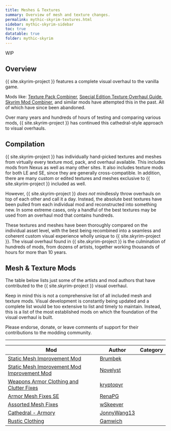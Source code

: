 ```yaml
---
title: Meshes & Textures
summary: Overview of mesh and texture changes.
permalink: mythic-skyrim-textures.html
sidebar: mythic-skyrim-sidebar
toc: true
datatable: true
folder: mythic-skyrim
---
```


<span class="label label-warning">WIP</span>


## Overview

{{ site.skyrim-project }} features a complete visual overhaul to the vanilla game.

Mods like: [Texture Pack Combiner], [Special Edition Texture Overhaul Guide], [Skyrim Mod Combiner], and similar mods have attempted this in the past. All of which have since been abandoned.

Over many years and hundreds of hours of testing and comparing various mods, {{ site.skyrim-project }} has continued this cathedral-style approach to visual overhauls.


## Compilation

{{ site.skyrim-project }} has individually hand-picked textures and meshes from virtually every texture mod, pack, and overhaul available. This includes mods from Nexus as well as many other sites. It also includes texture mods for both LE and SE, since they are generally cross-compatible. In addition, there are many custom or edited textures and meshes exclusive to {{ site.skyrim-project }} included as well.

However, {{ site.skyrim-project }} *does not* mindlessly throw overhauls on top of each other and call it a day. Instead, the absolute best textures have been pulled from each individual mod and reconstructed into something new. In some extreme cases, only a handful of the best textures may be used from an overhaul mod that contains hundreds.

These textures and meshes have been thoroughly compared on the individual asset level, with the best being recombined into a seamless and coherent custom visual experience wholly unique to {{ site.skyrim-project }}. The visual overhaul found in {{ site.skyrim-project }} is the culmination of hundreds of mods, from dozens of artists, together working thousands of hours for more than 10 years.


## Mesh & Texture Mods

The table below lists just some of the artists and mod authors that have contributed to the {{ site.skyrim-project }} visual overhaul.

Keep in mind this is not a comprehensive list of all included mesh and texture mods.
Visual development is constantly being updated and a complete list would be too extensive to list and timely to maintain.
Instead, this is a list of the most established mods on which the foundation of the visual overhaul is built.

Please endorse, donate, or leave comments of support for their contributions to the modding community.


----
<div class="datatable-begin"></div>

Mod    						                                 | Author                     | Category
-------------------------------------------------- | -------------------------- | --------------------------
[Static Mesh Improvement Mod]                      | [Brumbek]                  |
[Static Mesh Improvement Mod Improvement Mod]      | [Novelyst]                 |
[Weapons Armor Clothing and Clutter Fixes]         | [kryptopyr]                |
[Armor Mesh Fixes SE]                              | [RenaPG]                   |
[Assorted Mesh Fixes]                              | [wSkeever]                 |
[Cathedral - Armory]                               | [JonnyWang13]              |
[Rustic Clothing]                                  | [Gamwich]                  |

[Static Mesh Improvement Mod]: (https://www.nexusmods.com/skyrimspecialedition/mods/659)
[Static Mesh Improvement Mod Improvement Mod]: (https://www.nexusmods.com/skyrimspecialedition/mods/55543)
[Weapons Armor Clothing and Clutter Fixes]: (https://www.nexusmods.com/skyrimspecialedition/mods/18994)
[Armor Mesh Fixes SE]: (https://www.nexusmods.com/skyrimspecialedition/mods/39704)
[Assorted Mesh Fixes]: (https://www.nexusmods.com/skyrimspecialedition/mods/32117)
[Cathedral - Armory]: (https://www.nexusmods.com/skyrimspecialedition/mods/20199)
[Rustic Clothing]: (https://www.nexusmods.com/skyrimspecialedition/mods/4703)

<div class="datatable-end"></div>



[Texture Pack Combiner]: (https://www.nexusmods.com/skyrim/mods/20801/)
[Special Edition Texture Overhaul Guide]: (https://www.nexusmods.com/skyrimspecialedition/mods/5883/)
[Skyrim Mod Combiner]: (https://www.nexusmods.com/skyrim/mods/51467/)

[Static Mesh Improvement Mod]: (https://www.nexusmods.com/skyrimspecialedition/mods/659)
[Static Mesh Improvement Mod Improvement Mod]: (https://www.nexusmods.com/skyrimspecialedition/mods/55543)
[Weapons Armor Clothing and Clutter Fixes]: (https://www.nexusmods.com/skyrimspecialedition/mods/18994)
[Armor Mesh Fixes SE]: (https://www.nexusmods.com/skyrimspecialedition/mods/39704)
[Assorted Mesh Fixes]: (https://www.nexusmods.com/skyrimspecialedition/mods/32117)
[Cathedral - Armory]: (https://www.nexusmods.com/skyrimspecialedition/mods/20199)
[Rustic Clothing]: (https://www.nexusmods.com/skyrimspecialedition/mods/4703)


[Brumbek]: (https://www.nexusmods.com/skyrimspecialedition/users/283020)
[Novelyst]: (https://www.nexusmods.com/skyrimspecialedition/users/100685828)
[kryptopyr]: (https://www.nexusmods.com/skyrimspecialedition/users/4291352)
[RenaPG]: (https://www.nexusmods.com/skyrimspecialedition/users/18456054)
[wSkeever]: (https://www.nexusmods.com/skyrimspecialedition/users/7064860)
[JonnyWang13]: (https://www.nexusmods.com/skyrimspecialedition/users/50222836)
[Gamwich]: (https://www.nexusmods.com/skyrimspecialedition/users/5712421)

